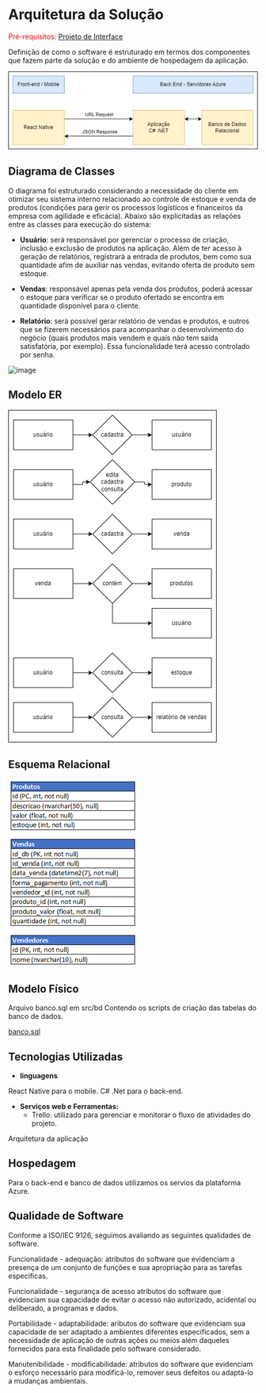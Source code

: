 # Arquitetura da Solução

<span style="color:red">Pré-requisitos: <a href="3-Projeto de Interface.md"> Projeto de Interface</a></span>

Definição de como o software é estruturado em termos dos componentes que fazem parte da solução e do ambiente de hospedagem da aplicação.

![Arquitetura da Solução](img/arquitetura_solucao.png)

## Diagrama de Classes


O diagrama foi estruturado considerando a necessidade do cliente em otimizar seu sistema interno relacionado ao controle de estoque e venda de produtos (condições para gerir os processos logísticos e financeiros da empresa com agilidade e eficácia). Abaixo são explicitadas as relações entre as classes para execução do sistema:

 - **Usuário**: será responsável por gerenciar o processo de criação, inclusão e exclusão de produtos na aplicação. Além de ter acesso à geração de relatórios, registrará a entrada de produtos, bem como sua quantidade afim de auxiliar nas vendas, evitando oferta de produto sem estoque. 

 - **Vendas**: responsável apenas pela venda dos produtos, poderá acessar o estoque para verificar se o produto ofertado se encontra em quantidade disponível para o cliente.

 - **Relatório**: será possível gerar relatório de vendas e produtos, e outros que se fizerem necessários para acompanhar o desenvolvimento do negócio (quais produtos mais vendem e quais não tem saída satisfatória, por exemplo). Essa funcionalidade terá acesso controlado por senha.

![image](https://user-images.githubusercontent.com/106809153/235804576-b82cf41a-7ff9-4429-8be7-da0881c15f1e.png)

## Modelo ER

![Diagrama Entidade Relacioanmento](img/diagrama_ER.png)

## Esquema Relacional

![Tabelas](img/tabelas.png)

## Modelo Físico

Arquivo banco.sql em src/bd
Contendo os scripts de criação das tabelas do banco de dados.


<a href="https://github.com/ICEI-PUC-Minas-PMV-ADS/pmv-ads-2023-2-e3-proj-mov-t4-pmv-ads-2023-2-e3-proj-mov-t4-time5-ce/blob/main/src/bd/banco.sql"> banco.sql</a>

## Tecnologias Utilizadas

- **linguagens** 

React Native para o mobile.
C# .Net para o back-end.

- **Serviços web e Ferramentas:**
  - Trello:  utilizado para gerenciar e monitorar o fluxo de atividades do projeto.

 
Arquitetura da aplicação


## Hospedagem

Para o back-end e banco de dados utilizamos os servios da plataforma Azure.


## Qualidade de Software

Conforme a ISO/IEC 9126, seguimos avaliando as seguintes qualidades de software.

Funcionalidade - adequação: atributos do software que evidenciam a presença de um conjunto de funções e sua apropriação para as tarefas específicas.

Funcionalidade - segurança de acesso atributos do software que evidenciam sua capacidade de evitar o acesso não autorizado, acidental ou deliberado, a programas e dados.

Portabilidade - adaptabilidade: aributos do software que evidenciam sua capacidade de ser adaptado a ambientes diferentes especificados, sem a necessidade de aplicação de outras ações ou meios além daqueles fornecidos para esta finalidade pelo software considerado.

Manutenibilidade - modificabilidade: atributos do software que evidenciam o esforço necessário para modificá-lo, remover seus defeitos ou adaptá-lo a mudanças ambientais.
